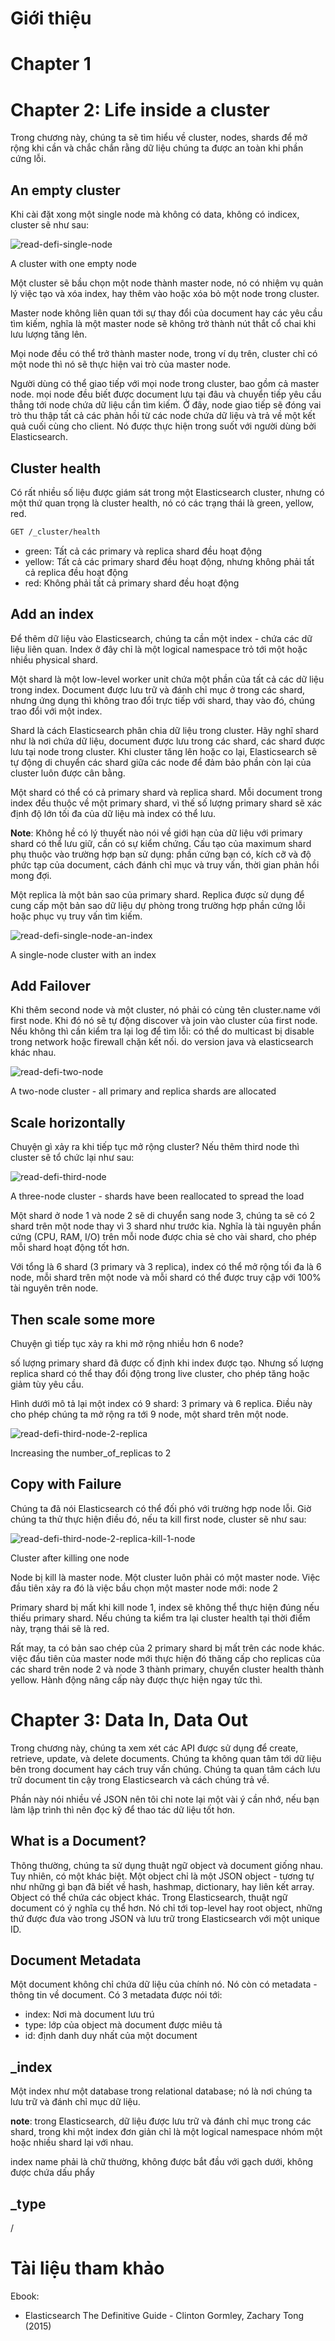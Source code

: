 ﻿# Giới thiệu


# Chapter 1


# Chapter 2: Life inside a cluster

Trong chương này, chúng ta sẽ tìm hiểu về cluster, nodes, shards để mở rộng khi cần và chắc chắn rằng dữ liệu chúng ta được an toàn khi phần cứng lỗi.

An empty cluster
----

Khi cài đặt xong một single node mà không có data, không có indicex, cluster sẽ như sau:

![read-defi-single-node](/images/read-defi-single-node.png)

A cluster with one empty node

Một cluster sẽ bầu chọn một node thành master node, nó có nhiệm vụ quản lý việc tạo và xóa index, hay thêm vào hoặc xóa bỏ một node trong cluster.

Master node không liên quan tới sự thay đổi của document hay các yêu cầu tìm kiếm, nghĩa là một master node sẽ không trở thành nút thắt cổ chai khi lưu lượng tăng lên.

Mọi node đều có thể trở thành master node, trong ví dụ trên, cluster chỉ có một node thì nó sẽ thực hiện vai trò của master node.

Người dùng có thể giao tiếp với mọi node trong cluster, bao gồm cả master node. mọi node đều biết được document lưu tại đâu và chuyển tiếp yêu cầu thẳng tới node chứa dữ liệu cần tìm kiếm. 
Ở đây, node giao tiếp sẽ đóng vai trò thu thập tất cả các phản hồi từ các node chứa dữ liệu và trả về một kết quả cuối cùng cho client. Nó được thực hiện trong suốt với người dùng bởi 
Elasticsearch.

Cluster health
----

Có rất nhiều số liệu được giám sát trong một Elasticsearch cluster, nhưng có một thứ quan trọng là cluster health, nó có các trạng thái là green, yellow, red.
```sh
GET /_cluster/health
```

- green: Tất cả các primary và replica shard đều hoạt động
- yellow: Tất cả các primary shard đều hoạt động, nhưng không phải tất cả replica đều hoạt động
- red: Không phải tất cả primary shard đều hoạt động

Add an index
----

Để thêm dữ liệu vào Elasticsearch, chúng ta cần một index - chứa các dữ liệu liên quan. Index ở đây chỉ là một logical namespace trỏ tới một hoặc nhiều physical shard.

Một shard là một low-level worker unit chứa một phần của tất cả các dữ liệu trong index. Document được lưu trữ và đánh chỉ mục ở trong các shard, nhưng ứng dụng thì không trao đổi 
trực tiếp với shard, thay vào đó, chúng trao đổi với một index.

Shard là cách Elasticsearch phân chia dữ liệu trong cluster. Hãy nghĩ shard như là nơi chứa dữ liệu, document được lưu trong các shard, các shard được lưu tại node trong cluster. 
Khi cluster tăng lên hoặc co lại, Elasticsearch sẽ tự động di chuyển các shard giữa các node để đảm bảo phần còn lại của cluster luôn được cân bằng.

Một shard có thể có cả primary shard và replica shard. Mỗi document trong index đều thuộc về một primary shard, vì thế số lượng primary shard sẽ xác định độ lớn tối đa của 
dữ liệu mà index có thể lưu.

**Note**: Không hề có lý thuyết nào nói về giới hạn của dữ liệu với primary shard có thể lưu giữ, cần có sự kiểm chứng. Cấu tạo của maximum shard phụ thuộc vào trường hợp bạn sử dụng: 
phần cứng bạn có, kích cỡ và độ phức tạp của document, cách đánh chỉ mục và truy vấn, thời gian phản hồi mong đợi.

Một replica là một bản sao của primary shard. Replica được sử dụng để cung cấp một bản sao dữ liệu dự phòng trong trường hợp phần cứng lỗi hoặc phục vụ truy vấn tìm kiếm.

![read-defi-single-node-an-index](/images/read-defi-single-node-an-index.png)

A single-node cluster with an index

Add Failover
----

Khi thêm second node và một cluster, nó phải có cùng tên cluster.name với first node. Khi đó nó sẽ tự động discover và join vào cluster của first node. Nếu không thì cần kiểm tra lại 
log để tìm lỗi: có thể do multicast bị disable trong network hoặc firewall chặn kết nối. do version java và elasticsearch khác nhau.

![read-defi-two-node](/images/read-defi-two-node.png)

A two-node cluster - all primary and replica shards are allocated

Scale horizontally
----

Chuyện gì xảy ra khi tiếp tục mở rộng cluster? Nếu thêm third node thì cluster sẽ tổ chức lại như sau:

![read-defi-third-node](/images/read-defi-third-node.png)

A three-node cluster - shards have been reallocated to spread the load

Một shard ở node 1 và node 2 sẽ di chuyển sang node 3, chúng ta sẽ có 2 shard trên một node thay vì 3 shard như trước kia. Nghĩa là tài nguyên phần cứng (CPU, RAM, I/O) trên mỗi node 
được chia sẻ cho vài shard, cho phép mỗi shard hoạt động tốt hơn.

Với tổng là 6 shard (3 primary và 3 replica), index có thể mở rộng tối đa là 6 node, mỗi shard trên một node và mỗi shard có thể được truy cập với 100% tài nguyên trên node.

Then scale some more
----

Chuyện gì tiếp tục xảy ra khi mở rộng nhiều hơn 6 node?

số lượng primary shard đã được cố định khi index được tạo. Nhưng số lượng replica shard có thể thay đổi động trong live cluster, cho phép tăng hoặc giảm tùy yêu cầu.

Hình dưới mô tả lại một index có 9 shard: 3 primary và 6 replica. Điều này cho phép chúng ta mở rộng ra tới 9 node, một shard trên một node.

![read-defi-third-node-2-replica](/images/read-defi-third-node-2-replica.png)

Increasing the number_of_replicas to 2

Copy with Failure
----

Chúng ta đã nói Elasticsearch có thể đối phó với trường hợp node lỗi. Giờ chúng ta thử thực hiện điều đó, nếu ta kill first node, cluster sẽ như sau:

![read-defi-third-node-2-replica-kill-1-node](/images/read-defi-third-node-2-replica-kill-1-node.png)

Cluster after killing one node

Node bị kill là master node. Một cluster luôn phải có một master node. Việc đầu tiên xảy ra đó là việc bầu chọn một master node mới: node 2

Primary shard bị mất khi kill node 1, index sẽ không thể thực hiện đúng nếu thiếu primary shard. Nếu chúng ta kiểm tra lại cluster health tại thời điểm này, trạng thái sẽ là red.

Rất may, ta có bản sao chép của 2 primary shard bị mất trên các node khác. việc đầu tiên của master node mới thực hiện đó thăng cấp cho replicas của các shard trên node 2 và node 3 
thành primary, chuyển cluster health thành yellow. Hành động nâng cấp này được thực hiện ngay tức thì.

# Chapter 3: Data In, Data Out

Trong chương này, chúng ta xem xét các API được sử dụng để create, retrieve, update, và delete documents. Chúng ta không quan tâm tới dữ liệu bên trong document hay cách truy vấn chúng. 
Chúng ta quan tâm cách lưu trữ document tin cậy trong Elasticsearch và cách chúng trả về.

Phần này nói nhiều về JSON nên tôi chỉ note lại một vài ý cần nhớ, nếu bạn làm lập trình thì nên đọc kỹ để thao tác dữ liệu tốt hơn.

What is a Document?
----

Thông thường, chúng ta sử dụng thuật ngữ object và document giống nhau. Tuy nhiên, có một khác biệt. Một object chỉ là một JSON object - tương tự như những gì bạn đã biết về hash, 
hashmap, dictionary, hay liên kết array. Object có thể chứa các object khác. Trong Elasticsearch, thuật ngữ document có ý nghĩa cụ thể hơn. Nó chỉ tới top-level hay root object, những 
thứ được đưa vào trong JSON và lưu trữ trong Elasticsearch với một unique ID.

Document Metadata
----

Một document không chỉ chứa dữ liệu của chính nó. Nó còn có metadata - thông tin về document. Có 3 metadata được nói tới:
- index: Nơi mà document lưu trú
- type: lớp của object mà document được miêu tả
- id: định danh duy nhất của một document

_index
----

Một index như một database trong relational database; nó là nơi chúng ta lưu trữ và đánh chỉ mục dữ liệu.

**note**: trong Elasticsearch, dữ liệu được lưu trữ và đánh chỉ mục trong các shard, trong khi một index đơn giản chỉ là một logical namespace nhóm một hoặc nhiều shard lại với nhau.

index name phải là chữ thường, không được bắt đầu với gạch dưới, không được chứa dấu phẩy

_type
----



/

# Tài liệu tham khảo

Ebook:
- Elasticsearch The Definitive Guide - Clinton Gormley, Zachary Tong (2015)
